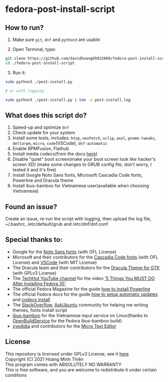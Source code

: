 <!-- 
fedora-post-install-script
Copyright (C) 2021 Hoàng Minh Thiên
This program comes with ABSOLUTELY NO WARRANTY
This is free software, and you are welcome to redistribute it
under certain conditions

Licensed under GPLv3 License
-->

# fedora-post-install-script

## How to run?

1. Make sure `git`, `dnf` and `python3` are usable

2. Open Terminal, type: 
```sh
git clone https://github.com/davidhoang05022009/fedora-post-install-script
cd ./fedora-post-install-script
``` 

3. Run it: 
```sh 
sudo python3 ./post-install.py

# or with logging:

sudo python3 ./post-install.py | tee -a post-install.log
```

## What does this script do?
1. Speed-up and optimize `dnf`
2. Check update for your system
3. Install some tools, includes: `htop`, `neofetch`, `xclip`, `axel`, `gnome-tweaks`, `deltarpm`, `micro`, `code`(VSCode), `dnf-automatic`
4. Enable RPMFusion, Flathub
5. Install media codecs(from the docs [here](https://docs.fedoraproject.org/en-US/quick-docs/assembly_installing-plugins-for-playing-movies-and-music/))
6. Disable "quiet" boot screen(make your boot screen look like hacker's screen XD) (make some changes to GRUB config file, don't worry, I tested it and it's fine)
7. Install Google Noto Sans fonts, Microsoft Cascadia Code fonts, Powerline and Dracula theme
8. Install ibus-bamboo for Vietnamese user(available when choosing Vietnamese)

## Found an issue?
Create an issue, re-run the script with logging, then upload the log file, ~/.bashrc, /etc/default/grub and /etc/dnf/dnf.conf

## Special thanks to:
- Google for the [Noto Sans fonts](https://fonts.google.com/noto/specimen/Noto+Sans?query=Noto+Sans) (with OFL License)
- Microsoft and their contributors for the [Cascadia Code fonts](https://github.com/microsoft/cascadia-code) (with OFL License) and [VSCode](https://github.com/Microsoft/vscode) (with MIT License)
- The Dracula team and their contributors for the [Dracula Theme for GTK](https://github.com/dracula/gtk) (with GPLv3 License)
- The [TechHut YouTube channel](https://www.youtube.com/c/TechHutHD) for the video ['5 Things You MUST DO After Installing Fedora 35'](https://www.youtube.com/watch?v=-NwWE9YFFIg)
- The official Fedora Magazine for the guide [how to install Powerline](https://fedoramagazine.org/add-power-terminal-powerline/)
- The official Fedora docs for the guide [how to setup automatic updates](https://docs.fedoraproject.org/en-US/quick-docs/autoupdates/) and [codecs install](https://docs.fedoraproject.org/en-US/quick-docs/assembly_installing-plugins-for-playing-movies-and-music/)
- The [StackOverflow](https://stackoverflow.com), [AskUbuntu](https://askubuntu.com) community for helping me writing themes, fonts install script
- [ibus-bamboo](https://github.com/BambooEngine/ibus-bamboo) for the Vietnamese input service on Linux(thanks to [OpenBuildService](https://software.opensuse.org//download.html?project=home%3Alamlng&package=ibus-bamboo) for the Fedora ibus-bamboo build)
- [zyedidia](https://github.com/zyedidia) and contributors for the [Micro Text Editor](https://github.com/zyedidia/micro)

## License
This repository is licensed under GPLv3 License, see it [here](./LICENSE)</br>
Copyright (C) 2021 Hoàng Minh Thiên</br>
This program comes with ABSOLUTELY NO WARRANTY</br>
This is free software, and you are welcome to redistribute it
under certain conditions